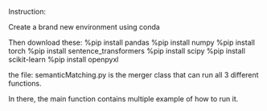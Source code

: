 Instruction:

Create a brand new environment using conda

Then download these:
%pip install pandas
%pip install numpy
%pip install torch
%pip install sentence_transformers
%pip install scipy
%pip install scikit-learn
%pip install openpyxl

the file: semanticMatching.py is the merger class that can run all 3 different functions.

In there, the main function contains multiple example of how to run it.
